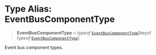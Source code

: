 # Type Alias: EventBusComponentType

> **EventBusComponentType** = *typeof* [`EventBusComponentType`](../variables/EventBusComponentType.md)\[keyof *typeof* [`EventBusComponentType`](../variables/EventBusComponentType.md)\]

Event bus component types.
